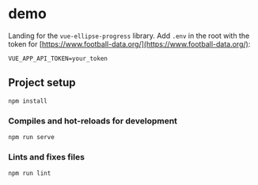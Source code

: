 # demo

Landing for the `vue-ellipse-progress` library.
Add `.env` in the root with the token for [https://www.football-data.org/](https://www.football-data.org/):

`VUE_APP_API_TOKEN=your_token`

## Project setup
```
npm install
```

### Compiles and hot-reloads for development
```
npm run serve
```

### Lints and fixes files
```
npm run lint
```
